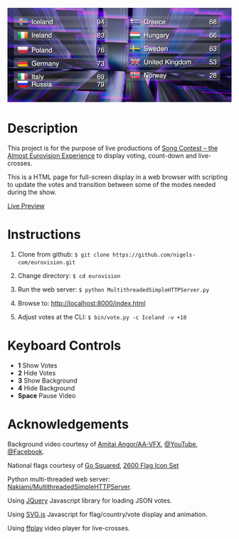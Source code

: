 ![Eurovision](eurovision.jpg)

# Description

This project is for the purpose of live productions of 
[Song Contest – the Almost Eurovision Experience](http://www.songcontest-musical.com/)
to display voting, count-down and live-crosses.

This is a HTML page for full-screen display in a web browser with
scripting to update the votes and transition between some of the modes
needed during the show.

[Live Preview](https://cdn.rawgit.com/nigels-com/eurovision/master/index.html)

# Instructions

1. Clone from github: `$ git clone https://github.com/nigels-com/eurovision.git`

2. Change directory: `$ cd eurovision`

3. Run the web server: `$ python MultithreadedSimpleHTTPServer.py`

4. Browse to: [http://localhost:8000/index.html](http://localhost:8000/index.html)

5. Adjust votes at the CLI: `$ bin/vote.py -c Iceland -v +10`

# Keyboard Controls

  - **1** Show Votes
  - **2** Hide Votes
  - **3** Show Background
  - **4** Hide Background
  - **Space** Pause Video

# Acknowledgements

Background video courtesy of [Amitai Angor/AA-VFX](http://director-editor.coi.co.il/), 
[@YouTube](https://www.youtube.com/watch?v=ZGUsPUrOB0E),
[@Facebook](https://www.facebook.com/AAvfx).

National flags courtesy of [Go Squared](https://www.gosquared.com),
[2600 Flag Icon Set](https://www.gosquared.com/resources/flag-icons/)

Python multi-threaded web server: [Nakiami/MultithreadedSimpleHTTPServer](https://github.com/Nakiami/MultithreadedSimpleHTTPServer).

Using [JQuery](https://jquery.com/) Javascript library for loading JSON votes.

Using [SVG.js](http://svgjs.com/) Javascript for flag/country/vote display and animation.

Using [ffplay](https://www.ffmpeg.org/) video player for live-crosses.
